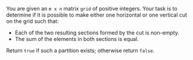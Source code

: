 You are given an `m x n` matrix `grid` of positive integers. Your task is to determine if it is possible to make either one horizontal or one vertical cut on the grid such that:

- Each of the two resulting sections formed by the cut is non-empty.
- The sum of the elements in both sections is equal.

Return `true` if such a partition exists; otherwise return `false`.